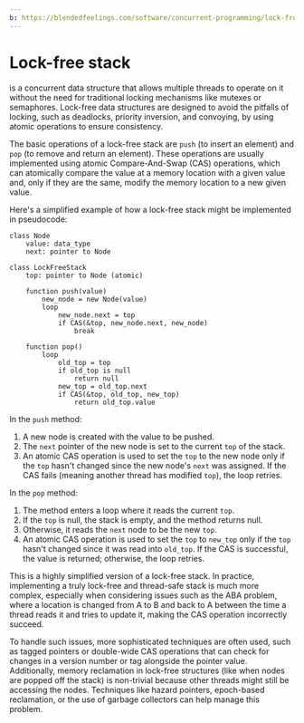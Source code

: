 ```yaml
---
b: https://blendedfeelings.com/software/concurrent-programming/lock-free-stack-data-structure.md
---
```


# Lock-free stack 
is a concurrent data structure that allows multiple threads to operate on it without the need for traditional locking mechanisms like mutexes or semaphores. Lock-free data structures are designed to avoid the pitfalls of locking, such as deadlocks, priority inversion, and convoying, by using atomic operations to ensure consistency.

The basic operations of a lock-free stack are `push` (to insert an element) and `pop` (to remove and return an element). These operations are usually implemented using atomic Compare-And-Swap (CAS) operations, which can atomically compare the value at a memory location with a given value and, only if they are the same, modify the memory location to a new given value.

Here's a simplified example of how a lock-free stack might be implemented in pseudocode:

```pseudocode
class Node
    value: data_type
    next: pointer to Node

class LockFreeStack
    top: pointer to Node (atomic)

    function push(value)
        new_node = new Node(value)
        loop
            new_node.next = top
            if CAS(&top, new_node.next, new_node)
                break

    function pop()
        loop
            old_top = top
            if old_top is null
                return null
            new_top = old_top.next
            if CAS(&top, old_top, new_top)
                return old_top.value
```

In the `push` method:
1. A new node is created with the value to be pushed.
2. The `next` pointer of the new node is set to the current `top` of the stack.
3. An atomic CAS operation is used to set the `top` to the new node only if the `top` hasn't changed since the new node's `next` was assigned. If the CAS fails (meaning another thread has modified `top`), the loop retries.

In the `pop` method:
1. The method enters a loop where it reads the current `top`.
2. If the `top` is null, the stack is empty, and the method returns null.
3. Otherwise, it reads the `next` node to be the new `top`.
4. An atomic CAS operation is used to set the `top` to `new_top` only if the `top` hasn't changed since it was read into `old_top`. If the CAS is successful, the value is returned; otherwise, the loop retries.

This is a highly simplified version of a lock-free stack. In practice, implementing a truly lock-free and thread-safe stack is much more complex, especially when considering issues such as the ABA problem, where a location is changed from A to B and back to A between the time a thread reads it and tries to update it, making the CAS operation incorrectly succeed.

To handle such issues, more sophisticated techniques are often used, such as tagged pointers or double-wide CAS operations that can check for changes in a version number or tag alongside the pointer value. Additionally, memory reclamation in lock-free structures (like when nodes are popped off the stack) is non-trivial because other threads might still be accessing the nodes. Techniques like hazard pointers, epoch-based reclamation, or the use of garbage collectors can help manage this problem.